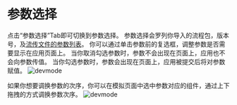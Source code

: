 # 参数选择

点击“参数选择”Tab即可切换到参数选择。
参数选择会罗列你导入的流程包，版本号，及[流传文件的参数列表](../../../Studio/process/developProject/Arguments/Arguments.md)。
你可以通过单击参数前的复选框，调整参数是否需要显示在应用页面上。
当你取消勾选参数时，参数不会出现在页面上，应用也不会向参数传值。
当你勾选参数时，参数会出现在页面上，应用被提交后将对参数赋值。
![devmode](https://docimages.blob.core.chinacloudapi.cn/images/Kris/Apps/argument2.png)

如果你想要调换参数的次序，你可以在模拟页面中选中参数对应的组件，通过上下拖拽的方式调换参数次序。
![devmode](https://docimages.blob.core.chinacloudapi.cn/images/Kris/Apps/argument1.png)

